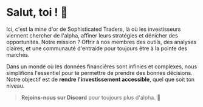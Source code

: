 # Salut, toi ! 👀

Ici, c'est la mine d'or de Sophisticated Traders, là où les investisseurs viennent chercher de l'alpha, affiner leurs stratégies et dénicher des opportunités. Notre mission ? Offrir à nos membres des outils, des analyses claires, et une communauté d'entraide pour toujours être à la pointe des marchés.

Dans un monde où les données financières sont infinies et complexes, nous simplifions l'essentiel pour te permettre de prendre des bonnes décisions. Notre objectif est de **rendre l'investissement accessible**, quel que soit ton niveau.

> **Rejoins-nous sur Discord** pour toujours plus d'alpha. 🙌
